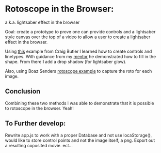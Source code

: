 Rotoscope in the Browser: 
==========================
a.k.a. lightsaber effect in the browser

Goal: create a prototype to prove one can provide controls and a lightsaber style 
canvas over the top of a video to allow a user to create a lightsaber effect in the browser.

Using [this](http://blogs.sitepointstatic.com/examples/tech/canvas-curves/bezier-curve.html) example from Craig Butler
I learned how to create controls and linetypes.  With guidance from my [mentor](https://github.com/cade) 
he demonstrated how to fill in the shape. From there I add a drop shadow (for lightsaber glow).

Also, using Boaz Senders [rotoscope example](http://static.bocoup.com/code/popcorn.js/Rotoscoper/) to capture the roto for each image.

Conclusion
----------
Combining these two methods I was able to demonstrate that it is possible to rotoscope in the browser. Yeah!

To Further develop:
-----
Rewrite app.js to work with a proper Database and not use locaStorage(), would like to store control points
and not the image itself, a png.
Export out a resulting coposited movie.
ect...
